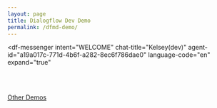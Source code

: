 ```yaml
---
layout: page
title: Dialogflow Dev Demo
permalink: /dfmd-demo/
---
```


<script src="https://www.gstatic.com/dialogflow-console/fast/messenger/bootstrap.js?v=1"></script>
<df-messenger
  intent="WELCOME"
  chat-title="Kelsey(dev)"
  agent-id="a19a017c-771d-4b6f-a282-8ec6f786dae0"
  language-code="en"
  expand="true"
></df-messenger>


<br /><br />

[Other Demos](/kelsey/demo/)